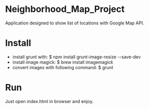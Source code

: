 # Neighborhood_Map_Project
Application designed to show list of locations with Google Map API.

# Install
* install grunt with: $ npm install grunt-image-resize --save-dev
* install image magick: $ brew install imagemagick
* convert images with following command: $ grunt

# Run
Just open index.html in browser and enjoy.

